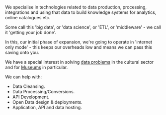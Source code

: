 We specialise in technologies related to data production, processing, integrations and using that data to build knowledge systems for analytics, online catalogues etc.

Some call this 'big data', or 'data science', or 'ETL', or 'middleware' -  we call it 'getting your job done'.

In this, our initial phase of expansion, we're going to operate in 'internet only mode' - this keeps our overheads low and means we can pass this saving onto you.

We have a special interest in solving [data problems](/blog/2015-07-23/) in the cultural sector and for [Museums](/museums/) in particular.

We can help with:

* Data Cleansing.
* Data Processing/Conversions.
* API Development.
* Open Data design & deployments.
* Application, API and data hosting.
